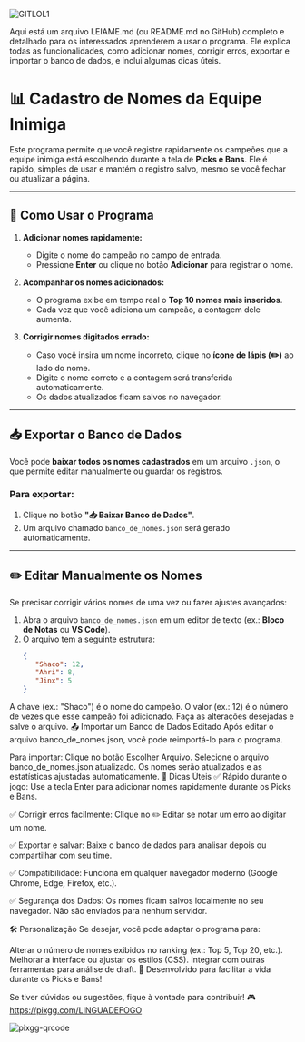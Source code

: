 ![GITLOL1](https://github.com/user-attachments/assets/a8754361-ae06-434e-8f97-bdd3080dd422)

Aqui está um arquivo LEIAME.md (ou README.md no GitHub) completo e detalhado para os interessados aprenderem a usar o programa. Ele explica todas as funcionalidades, como adicionar nomes, corrigir erros, exportar e importar o banco de dados, e inclui algumas dicas úteis.

# 📊 Cadastro de Nomes da Equipe Inimiga

Este programa permite que você registre rapidamente os campeões que a equipe inimiga está escolhendo durante a tela de **Picks e Bans**. Ele é rápido, simples de usar e mantém o registro salvo, mesmo se você fechar ou atualizar a página.

---

## 🚀 Como Usar o Programa

1. **Adicionar nomes rapidamente:**
   - Digite o nome do campeão no campo de entrada.
   - Pressione **Enter** ou clique no botão **Adicionar** para registrar o nome.
   
2. **Acompanhar os nomes adicionados:**
   - O programa exibe em tempo real o **Top 10 nomes mais inseridos**.
   - Cada vez que você adiciona um campeão, a contagem dele aumenta.

3. **Corrigir nomes digitados errado:**
   - Caso você insira um nome incorreto, clique no **ícone de lápis (✏️)** ao lado do nome.
   - Digite o nome correto e a contagem será transferida automaticamente.
   - Os dados atualizados ficam salvos no navegador.

---

## 📥 Exportar o Banco de Dados

Você pode **baixar todos os nomes cadastrados** em um arquivo `.json`, o que permite editar manualmente ou guardar os registros.

### Para exportar:
1. Clique no botão **"📥 Baixar Banco de Dados"**.
2. Um arquivo chamado `banco_de_nomes.json` será gerado automaticamente.

---

## ✏️ Editar Manualmente os Nomes

Se precisar corrigir vários nomes de uma vez ou fazer ajustes avançados:

1. Abra o arquivo `banco_de_nomes.json` em um editor de texto (ex.: **Bloco de Notas** ou **VS Code**).
2. O arquivo tem a seguinte estrutura:
   ```json
   {
      "Shaco": 12,
      "Ahri": 8,
      "Jinx": 5
   }


A chave (ex.: "Shaco") é o nome do campeão.
O valor (ex.: 12) é o número de vezes que esse campeão foi adicionado.
Faça as alterações desejadas e salve o arquivo.
📤 Importar um Banco de Dados Editado
Após editar o arquivo banco_de_nomes.json, você pode reimportá-lo para o programa.

Para importar:
Clique no botão Escolher Arquivo.
Selecione o arquivo banco_de_nomes.json atualizado.
Os nomes serão atualizados e as estatísticas ajustadas automaticamente.
📌 Dicas Úteis
✅ Rápido durante o jogo: Use a tecla Enter para adicionar nomes rapidamente durante os Picks e Bans.

✅ Corrigir erros facilmente: Clique no ✏️ Editar se notar um erro ao digitar um nome.

✅ Exportar e salvar: Baixe o banco de dados para analisar depois ou compartilhar com seu time.

✅ Compatibilidade: Funciona em qualquer navegador moderno (Google Chrome, Edge, Firefox, etc.).

✅ Segurança dos Dados: Os nomes ficam salvos localmente no seu navegador. Não são enviados para nenhum servidor.

🛠️ Personalização
Se desejar, você pode adaptar o programa para:

Alterar o número de nomes exibidos no ranking (ex.: Top 5, Top 20, etc.).
Melhorar a interface ou ajustar os estilos (CSS).
Integrar com outras ferramentas para análise de draft.
👾 Desenvolvido para facilitar a vida durante os Picks e Bans!

Se tiver dúvidas ou sugestões, fique à vontade para contribuir! 🎮 https://pixgg.com/LINGUADEFOGO

![pixgg-qrcode](https://github.com/user-attachments/assets/2c05386f-38cc-463a-98aa-12ec79965923)



